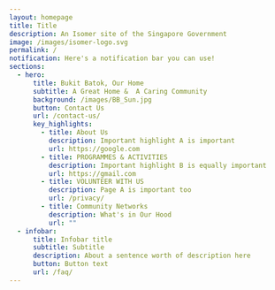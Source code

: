 ```yaml
---
layout: homepage
title: Title
description: An Isomer site of the Singapore Government
image: /images/isomer-logo.svg
permalink: /
notification: Here's a notification bar you can use!
sections:
  - hero:
      title: Bukit Batok, Our Home
      subtitle: A Great Home &  A Caring Community
      background: /images/BB_Sun.jpg
      button: Contact Us
      url: /contact-us/
      key_highlights:
        - title: About Us
          description: Important highlight A is important
          url: https://google.com
        - title: PROGRAMMES & ACTIVITIES
          description: Important highlight B is equally important
          url: https://gmail.com
        - title: VOLUNTEER WITH US
          description: Page A is important too
          url: /privacy/
        - title: Community Networks
          description: What's in Our Hood
          url: ""
  - infobar:
      title: Infobar title
      subtitle: Subtitle
      description: About a sentence worth of description here
      button: Button text
      url: /faq/
---
```

